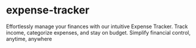 # expense-tracker
Effortlessly manage your finances with our intuitive Expense Tracker. Track income, categorize expenses, and stay on budget. Simplify financial control, anytime, anywhere
